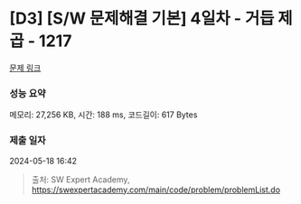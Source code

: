 # [D3] [S/W 문제해결 기본] 4일차 - 거듭 제곱 - 1217 

[문제 링크](https://swexpertacademy.com/main/code/problem/problemDetail.do?contestProbId=AV14dUIaAAUCFAYD) 

### 성능 요약

메모리: 27,256 KB, 시간: 188 ms, 코드길이: 617 Bytes

### 제출 일자

2024-05-18 16:42



> 출처: SW Expert Academy, https://swexpertacademy.com/main/code/problem/problemList.do